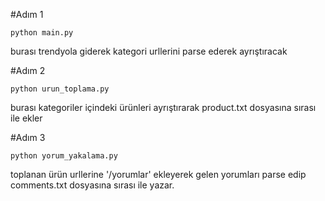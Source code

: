#Adım 1
````
python main.py 
````
burası trendyola giderek kategori urllerini parse ederek ayrıştıracak


#Adım 2
 ````
 python urun_toplama.py
````
burası kategoriler içindeki ürünleri ayrıştırarak product.txt
dosyasına sırası ile ekler

#Adım 3
````
python yorum_yakalama.py
````
toplanan ürün urllerine '/yorumlar' ekleyerek gelen yorumları
parse edip comments.txt dosyasına sırası ile yazar.
